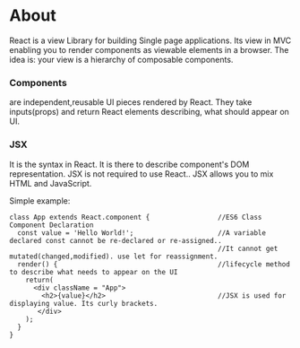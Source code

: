 # About
React is a view Library for building Single page applications. Its view in MVC enabling you to render components as viewable elements
in a browser. The idea is: your view is a hierarchy of composable components.

### Components 
are independent,reusable UI pieces rendered by React. They take inputs(props) and return React elements describing, what should
appear on UI.

### JSX
It is the syntax in React. It is there to describe component's DOM representation. JSX is not required to use React..
JSX allows you to mix HTML and JavaScript.

Simple example:
```
class App extends React.component {                 //ES6 Class Component Declaration
  const value = 'Hello World!';                     //A variable declared const cannot be re-declared or re-assigned..
                                                    //It cannot get mutated(changed,modified). use let for reassignment.
  render() {                                        //lifecycle method to describe what needs to appear on the UI
    return(
      <div className = "App">
        <h2>{value}</h2>                            //JSX is used for displaying value. Its curly brackets.
       </div>
    );
  }
}
```

